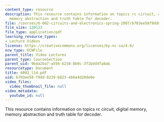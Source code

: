 ```yaml
---
content_type: resource
description: This resource contains information on topics rc circuit, digital memory,
  memory abstraction and truth table for decoder.
file: /courses/6-002-circuits-and-electronics-spring-2007/b703ee58f9dd8239b823eb6a4d20de0e_6002_l14.pdf
file_size: 120123
file_type: application/pdf
learning_resource_types:
- Lecture Videos
license: https://creativecommons.org/licenses/by-nc-sa/4.0/
ocw_type: OCWFile
parent_title: Video Lectures
parent_type: CourseSection
parent_uid: 9b4a2ba7-a556-b234-8b0c-3f1bdd4fa8ab
resourcetype: Document
title: 6002_l14.pdf
uid: b703ee58-f9dd-8239-b823-eb6a4d20de0e
video_files:
  video_thumbnail_file: null
video_metadata:
  youtube_id: null
---
```

This resource contains information on topics rc circuit, digital memory, memory abstraction and truth table for decoder.